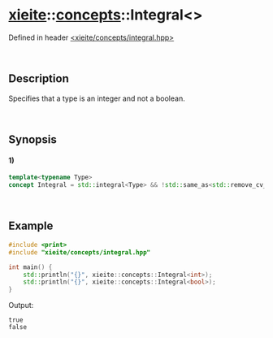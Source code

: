 # [xieite](../../xieite.md)\:\:[concepts](../../concepts.md)\:\:Integral\<\>
Defined in header [<xieite/concepts/integral.hpp>](../../../include/xieite/concepts/integral.hpp)

&nbsp;

## Description
Specifies that a type is an integer and not a boolean.

&nbsp;

## Synopsis
#### 1)
```cpp
template<typename Type>
concept Integral = std::integral<Type> && !std::same_as<std::remove_cv_t<Type>, bool>;
```

&nbsp;

## Example
```cpp
#include <print>
#include "xieite/concepts/integral.hpp"

int main() {
    std::println("{}", xieite::concepts::Integral<int>);
    std::println("{}", xieite::concepts::Integral<bool>);
}
```
Output:
```
true
false
```
